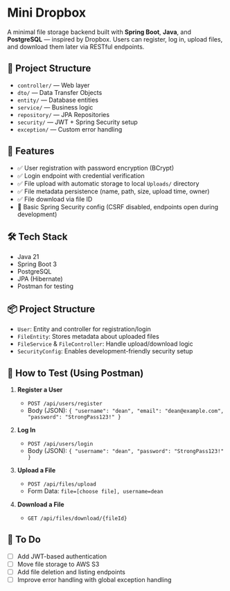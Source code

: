 # Mini Dropbox

A minimal file storage backend built with **Spring Boot**, **Java**, and **PostgreSQL** — inspired by Dropbox. Users can register, log in, upload files, and download them later via RESTful endpoints.

## 📁 Project Structure
- `controller/` — Web layer
- `dto/` — Data Transfer Objects
- `entity/` — Database entities
- `service/` — Business logic
- `repository/` — JPA Repositories
- `security/` — JWT + Spring Security setup
- `exception/` — Custom error handling

## 🚀 Features

- ✅ User registration with password encryption (BCrypt)
- ✅ Login endpoint with credential verification
- ✅ File upload with automatic storage to local `Uploads/` directory
- ✅ File metadata persistence (name, path, size, upload time, owner)
- ✅ File download via file ID
- 🔐 Basic Spring Security config (CSRF disabled, endpoints open during development)

## 🛠 Tech Stack

- Java 21
- Spring Boot 3
- PostgreSQL
- JPA (Hibernate)
- Postman for testing

## 📦 Project Structure

- `User`: Entity and controller for registration/login
- `FileEntity`: Stores metadata about uploaded files
- `FileService` & `FileController`: Handle upload/download logic
- `SecurityConfig`: Enables development-friendly security setup

## 🧪 How to Test (Using Postman)

1. **Register a User**
   - `POST /api/users/register`
   - Body (JSON): `{ "username": "dean", "email": "dean@example.com", "password": "StrongPass123!" }`

2. **Log In**
   - `POST /api/users/login`
   - Body (JSON): `{ "username": "dean", "password": "StrongPass123!" }`

3. **Upload a File**
   - `POST /api/files/upload`
   - Form Data: `file=[choose file], username=dean`

4. **Download a File**
   - `GET /api/files/download/{fileId}`

## 📌 To Do

- [ ] Add JWT-based authentication
- [ ] Move file storage to AWS S3
- [ ] Add file deletion and listing endpoints
- [ ] Improve error handling with global exception handling
